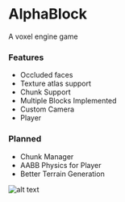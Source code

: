# AlphaBlock

A voxel engine game 

### Features
* Occluded faces
* Texture atlas support
* Chunk Support
* Multiple Blocks Implemented
* Custom Camera 
* Player

### Planned
* Chunk Manager
* AABB Physics for Player
* Better Terrain Generation


![alt text](https://i.imgur.com/PRvmVh6.jpg)

